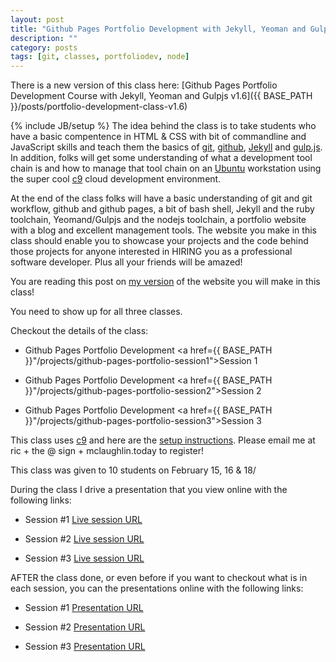 ```yaml
---
layout: post
title: "Github Pages Portfolio Development with Jekyll, Yeoman and Gulpjs v1.0"
description: ""
category: posts
tags: [git, classes, portfoliodev, node]
---
```


There is a new version of this class here: [Github Pages Portfolio Development Course with Jekyll, Yeoman and Gulpjs v1.6]({{ BASE_PATH }}/posts/portfolio-development-class-v1.6)


{% include JB/setup %}
The idea behind the class is to take students who have a basic compentence in HTML & CSS with bit of commandline and JavaScript skills and teach them the basics of [git](https://git-scm.com/), [github](https://github.com/ricmclaughlin), [Jekyll](http://jekyllrb.com/) and [gulp.js](http://gulpjs.com/). In addition, folks will get some understanding of what a development tool chain is and how to manage that tool chain on an [Ubuntu](http://www.ubuntu.com/) workstation using the super cool [c9](https://c9.io) cloud development environment.

At the end of the class folks will have a basic understanding of git and git workflow, github and github pages, a bit of bash shell, Jekyll and the ruby toolchain, Yeomand/Gulpjs and the nodejs toolchain, a portfolio website with a blog and excellent management tools. The website you make in this class should enable you to showcase your projects and the code behind those projects for anyone interested in HIRING you as a professional software developer. Plus all your friends will be amazed!

You are reading this post on [my version](http://ric.mclaughlin.today) of the website you will make in this class!

You need to show up for all three classes.

Checkout the details of the class:

* Github Pages Portfolio Development <a href={{ BASE_PATH }}"/projects/github-pages-portfolio-session1">Session 1</a>

* Github Pages Portfolio Development <a href={{ BASE_PATH }}"/projects/github-pages-portfolio-session2">Session 2</a>

* Github Pages Portfolio Development <a href={{ BASE_PATH }}"/projects/github-pages-portfolio-session3">Session 3</a>

This class uses [c9](https://c9.io) and here are the [setup instructions](http://ric.mclaughlin.today/posts/github-pages-portfolio-class-setup-with-c9). Please email me at ric + the @ sign + mclaughlin.today to register!

This class was given to 10 students on February 15, 16 & 18/

During the class I drive a presentation that you view online with the following links: 

* Session #1 [Live session URL](http://slides.com/ricmclaughlin/githubportfolio1-1/live)

* Session #2 [Live session URL](http://slides.com/ricmclaughlin/githubportfolio2/live) 

* Session #3 [Live session URL](http://slides.com/ricmclaughlin/githubportfolio1-1-2/live) 

AFTER the class done, or even before if you want to checkout what is in each session, you can the presentations online with the following links:

* Session #1 [Presentation URL](http://slides.com/ricmclaughlin/githubportfolio1-1)

* Session #2 [Presentation URL](http://slides.com/ricmclaughlin/githubportfolio2) 

* Session #3 [Presentation URL](http://slides.com/ricmclaughlin/githubportfolio1-1-2) 
